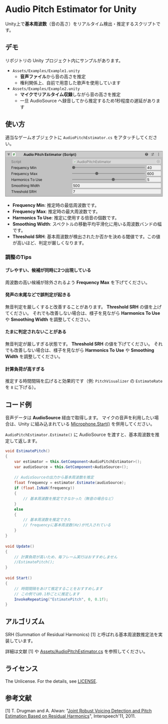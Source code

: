 # Audio Pitch Estimator for Unity

Unity上で**基本周波数**（音の高さ）をリアルタイム検出・推定するスクリプトです。



## デモ

リポジトリの Unity プロジェクト内にサンプルがあります。

- `Assets/Examples/Example1.unity`
  - **音声ファイル**から音の高さを推定
  - 権利関係上、自前で用意した歌声を使用しています
- `Assets/Examples/Example2.unity`
  - **マイクでリアルタイム収録**しながら音の高さを推定
  - 一旦 AudioSource へ録音してから推定するため1秒程度の遅延があります



## 使い方

適当なゲームオブジェクトに `AudioPitchEstimator.cs` をアタッチしてください。

![inspector](./readme/inspector.png)

- **Frequency Min**: 推定時の最低周波数です。
- **Frequency Max**: 推定時の最大周波数です。
- **Harmonics To Use**: 推定に使用する倍音の個数です。
- **Smoothing Width**: スペクトルの移動平均平滑化に用いる周波数バンドの幅です。
- **Threshold SRH**: 基本周波数が検出されたか否かを決める閾値です。この値が高いほど、判定が厳しくなります。



### 調整のTips

#### ブレやすい、候補が同時に2つ出現している

周波数の高い候補が除外されるよう **Frequency Max** を下げてください。

#### 発声の末尾などで誤判定が起きる

無音判定を厳しくすると改善することがあります。 **Threshold SRH** の値を上げてください。
それでも改善しない場合は、様子を見ながら **Harmonics To Use** や **Smoothing Width** を調整してください。

#### たまに判定されないことがある

無音判定が厳しすぎる状態です。 **Threshold SRH** の値を下げてください。
それでも改善しない場合は、様子を見ながら **Harmonics To Use** や **Smoothing Width** を調整してください。

#### 計算負荷が高すぎる

推定する時間間隔を広げると効果的です（例: `PitchVisualizer` の `EstimateRate` を `8` に下げる）。



## コード例

音声データは **AudioSource** 経由で取得します。
マイクの音声を利用したい場合は、Unity に組み込まれている [Microphone.Start()](https://docs.unity3d.com/ja/current/ScriptReference/Microphone.Start.html) を併用してください。

 `AudioPitchEstimator.Estimate()` に AudioSource を渡すと、基本周波数を推定して返します。

```cs
void EstimatePitch()
{
    var estimator = this.GetComponent<AudioPitchEstimator>();
    var audioSource = this.GetComponent<AudioSource>();

    // AudioSourceの出力から基本周波数を推定
    float frequency = estimator.Estimate(audioSource);
    if (float.IsNaN(frequency))
    {
        // 基本周波数を推定できなかった（無音の場合など）
    }
    else
    {
        // 基本周波数を推定できた
        // frequencyに基本周波数(Hz)が代入されている
    }
}

void Update()
{
    // 計算負荷が高いため、毎フレーム実行はおすすめしません
    //EstimatePitch();
}

void Start()
{
    // 時間間隔をあけて推定することをおすすめします
    // この例では0.1秒ごとに推定します
    InvokeRepeating("EstimatePitch", 0, 0.1f);
}
```



## アルゴリズム

SRH (Summation of Residual Harmonics) [1] と呼ばれる基本周波数推定法を実装しています。

詳細は文献 [1] や [Assets/AudioPitchEstimator.cs](./Assets/AudioPitchEstimator.cs) を参照してください。



## ライセンス

The Unlicense. For the details, see [LICENSE](./LICENSE). 



## 参考文献

[1] T. Drugman and A. Alwan: "[Joint Robust Voicing Detection and Pitch Estimation Based on Residual Harmonics](https://arxiv.org/abs/2001.00459)", Interspeech'11, 2011. 

